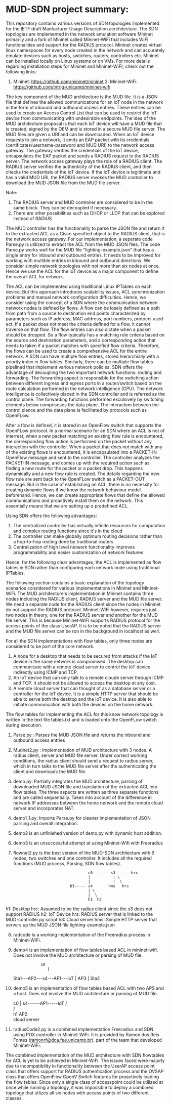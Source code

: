 # MUD-SDN project summary:

This repository contains various versions of SDN topologies implemented for the IETF draft Manfacturer Usage Description acrchitecture. The SDN topologies are implemented in the network emulation software Mininet primarily and a fork of Mininet called Mininet-WiFi that includes WiFi functionalities and support for the RADIUS protocol. Mininet creates virtual linux namespaces for every node created in the network and can accurately emulate devices such as hosts, switches, routers, controllers etc. Mininet can be installed locally on Linux systems or on VMs. For more details regarding installation steps for Mininet and Mininet-WiFI, check out the following links:
1. Mininet: https://github.com/mininet/mininet
2: Mininet-WiFi: https://github.com/intrig-unicamp/mininet-wifi

The key component of the MUD architecture is the MUD file. It is a JSON file that defines the allowed communications for an IoT node in the network in the form of inbound and outbound access entries. These entries can be used to create an Access Control List that can be used to restrict the IoT device from communicating with undesirable endpoints. The idea of the MUD architecture proposal is that each IoT device will have a MUD file that is created, signed by the OEM and is stored in a secure MUD file server. The MUD files are given a URI and can be downloaded. When an IoT device requests to join a network, it emits an EAP packet with its credentials (certificates/username-password and MUD URI) to the network access gateway. The gateway verifies the credentials of the IoT device, encapsulates the EAP packet and sends a RADIUS request to the RADIUS server. The network access gateway plays the role of a RADIUS client. The RADIUS server verifies the authenticity of the RADIUS client, and then checks the credentials of the IoT device. If the IoT device is legitimate and has a valid MUD URI, the RADIUS server invokes the MUD controller to download the MUD JSON file from the MUD file server. 

Note:
1) The RADIUS server and MUD controller are considered to be in the same block. They can be decoupled if necessary.
2) There are other possibilities such as DHCP or LLDP that can be explored instead of RADIUS 

The MUD controller has the functionality to parse the JSON file and return it to the extracted ACL as a Cisco specified object to the RADIUS client, that is the network access gateway. For our implementation, a seperate code Parse.py is utilized to extract the ACL from the MUD JSON files. The code Parse.py works well for the MUD file "lighting-example.json" that has a single entry for inbound and outbound entries. It needs to be improved for working with multible entries in inbound and outbound directions. We consider simple network topologies with not more than six nodes at once. Hence we use the ACL for the IoT device as a major component to define the overall ACL for network. 

The ACL can be implemented using traditional Linux IPTables on each device. But this approach introduces scalability issues, ACL synchronization problems and manual network configuration difficulties. Hence, we consider using the concept of a SDN where the communication between network nodes is defined by flows. A flow can be losely defined as a path from path from a source to destination end points characterized by parameters such as IP address, MAC address, port numbers, protocol used ect. If a packet does not meet the criteria defined for a flow, it cannot traverse on that flow. The flow entries can also dictate when a packet should be dropped. So a flow typically has a matching rule criteria based on the source and destination parameters, and a corresponding action that needs to taken if a packet matches with specified flow criteria. Therefore, the flows can be used to create a comprehensive ACL for the entire network. A SDN can have multiple flow entries, stored hierarchially with a priority index in flow tables. Similarly, there can be multiple flow tables pipelined that implement various network policies. SDN offers the advantage of decoupling the two important network functions: routing and forwarding. The forwarding aspect is responsible for the switching action between different ingress and egress ports in a router/switch based on the route calculation performed in the network intelligence (CPU). The network intelligence is collectively placed in the SDN controller and is referred as the control plane. The forwarding functions performed exculsively by switching elements below compriseses the data plane. The interaction between the control plance and the data plane is facilitated by protocols such as OpenFLow. 

After a flow is defined, it is stored in an OpenFlow switch that supports the OpenFLow protocol. In a normal scenario for an SDN where an ACL is not of interrest, when a new packet matching an existing flow rule is encountered, the corresponding flow action is performed on the packet without any interaction with the controller. When a packet that does not match with any of the existing flows is encountered, it is encapsulated into a PACKET-IN OpenFlow message and sent to the controller. The controller analyzes the PACKET-IN message, and comes up with the required action such as finding a new route for the packet or a packet drop. This happens dynamically and a new flow rule is created. The details regarding the new flow rule are sent back to the OpenFLow switch as a PACKET-OUT message. But in the case of establishing an ACL, there is no necessity for creating dynamic flows if we know the network behaviour model beforehand. Hence, we can create appropriate flows that define the allowed communications and proactively install them on the network. This essentially means that we are setting up a predefined ACL. 

Using SDN offers the following advantages:
1) The centralized controller has virtually infinite resources for computation and complex routing functions since it's in the cloud
2) The controller can make globally optimum routing decisions rather than a hop-to-hop routing done by traditional routers
3) Centralization of high level network functionality improves programmability and easier customization of network features

Hence, for the following clear advantages, the ACL is implemented as flow tables in SDN rather than configuring each network node using traditional IPTables. 

The following section contains a basic explanation of the topology scenarios considered for various implementations in Mininet and Mininet-WiFi. The MUD architecture's implementation in Mininet contains three nodes including the RADIUS client, RADIUS server and the MUD file server. We need a separate node for the RADIUS client since the nodes in Mininet do not support the RADIUS protocol. Mininet-WiFi however, requires just two nodes in theory, one for the RADIUS server and another for the MUD file server. This is because Mininet-WiFi supports RADIUS protocol for the access points of the class UserAP. It is to be noted that the RADIUS server and the MUD file server can be run in the background in localhost as well. 

For all the SDN implementations with flow tables, only three nodes are considered to be part of the core network. 
1) A node for a desktop that needs to be secured from attacks if the IoT device in the same network is compromised. The desktop can communicate with a remote cloud server to control the IoT device indirectly using ICMP and TCP.  
2) An IoT device that can only talk to a remote cloude server through ICMP and TCP. It should not be allowed to access the desktop at any cost.
3) A remote cloud server that can thought of as a database server or a controller for the IoT device. It is a simple HTTP server that should be able to serve both the desktop and the IoT device. It is also able to initiate communication with both the devices on the home network. 

The flow tables for implementing the ACL for this know network topology is written in the text file tables.txt and is loaded onto the OpenFLow switch during execution.


1) Parse.py : Parses the MUD JSON file and returns the inbound and outbound access entries

2) Mudnet2.py : Implementation of MUD architecture with 3 nodes. A radius client, server and MUD file server. Under correct working conditions, the radius client should send a request to radius server, which in turn talks to the MUD file server after the authenticating the client and downloads the MUD file.

3) demo.py: Partially integrates the MUD architecture, parsing of downloaded MUD JSON file and translation of the extracted ACL into flow tables. The three aspects are written as three separate functions and are called sequentially. Takes into account of the difference in network IP addresses between the home network and the remote cloud server and incorporates NAT. 

4) demo1_1.py: Imports Parse.py for cleaner implementation of JSON parsing and overall integration.

5) demo2 is an unfinished version of demo.py with dynamic host addition.

6) demo3 is an unsuccessful attempt at using Mininet-Wifi with Freeradius

7) flownet2.py is the best version of the MUD-SDN architecture with 6 nodes, two switches and one controller. It includes all the required functions (MUD process, Parsing, SDN flow tables). 

                                        c0--------s3-------hrc
                                        |          | \
                                        |          |  \
                                h3----- s4       hms   hrs                     
                                        | \
                                        |  \
                                        h1  h2
h1: Desktop            hrc: Assumed to be the radius client since the s3 does not support RADIUS
h2: IoT Device         hrs: RADIUS server that is linked to the MUD-controller.py script
h3: Cloud server       hms: Simple HTTP server that servers up the MUD JSON file lighting-example.json


8) radcode is a working implementation of the Freeradius process in Mininet-WiFi.

9) demo4 is an implementation of flow tables based ACL in mininet-wifi. Does not involve the MUD architecture or parsing of MUD file.
       
    	           c0
    	 	          |
    Sta1---AP2---s4---AP1---IoT
                  |
                  AP3
                  |
                  Sta2


10) demo5 is an implementation of flow tables based ACL with two APS and a host. Does not involve the MUD architecture or parsing of MUD file.

      c0
      |
      s4------AP1-----IoT
      / \
     /   \
    h1    AP2
           \
         cloud server
         
11) radiusCode2.py is a combined implementation Freeradius and SDN using POX controller in Mininet-WiFi. It is provided by Ramon dos Reis Fontes (ramonrf@dca.fee.unicamp.br), part of the team that developed Mininet-WiFi. 

The combined implementation of the MUD architecture with SDN flowtables for ACL is yet to be achieved in Mininet-WiFi. The issues faced were majorly due to incompatibility in functionality between the UserAP access point class that offers support for RADIUS authentication process and the OVSAP class that offers OpenFlow OpenV Switch features for proactively loading the flow tables. Since only a single class of accesspoint could be utilized at once while running a topology, it was impossible to deploy a combined topology that utlizes all six nodes with access points of two different classes. 





















